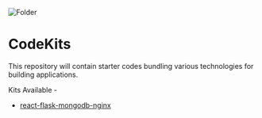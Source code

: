 ![Folder](https://cdn.filepicker.io/api/file/4sKZMPYDRhOrbAC7vNAO?1)

# CodeKits

This repository will contain starter codes bundling various technologies for building applications.

Kits Available - 

- [react-flask-mongodb-nginx](https://github.com/maitray16/CodeKits/tree/master/react-flask-mongo-nginx)
